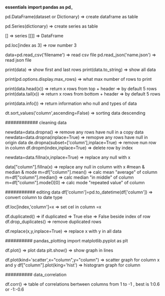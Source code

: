 **essentials**
__import pandas as pd___

pd.DataFrame(dataset or Dictionary) => create dataframe as table

pd.Series(dictionary) => create series as table

[] => series
[[]] => DataFrame 

pd.loc[index as 3] => row number 3

data=pd.read_csv('filename') => read csv file
pd.read_json('name.json') =>  read json file

print(data) => show first and last rows
print(data.to_string) => show all data

print(pd.options.display.max_rows) => what max number of rows to print

print(data.head(x)) =>  return x rows from top + header  =>   by default 5 rows
print(data.tail(x)) =>  return x rows from bottom + header  =>  by default 5 rows

print(data.info())  =>  return information who null and types of data

dt.sort_values('column',ascending=False)  =>  sorting data descending

############ cleaning data

newdata=data.dropna()  =>  remove any rows have null in a copy data
newdata=data.dropna(inplace=True)  =>  remopve any rows have null in origin data
de.dropna(subset=['column'],inplace=True)   =>  remove nun row in column
df.dropm(index,inplace=True)   =>  delete row by index

newdata=data.fillna(x,inplace=True)  =>  replace any null with x

data["column"].fillna(x)  =>  replace any null in column with x
#mean & median & mode
m=df["column"].mean()  =>  calc mean "average" of column 
m=df["column"].median()  =>  calc median "in middle" of column 
m=df["column"].mode()[0]  =>  calc mode "repeated value" of column 

########### editing data
df['column']=pd.to_datetime(df['column'])   =>  convert column to date type

df.loc[index,'column']=x   =>  set cel in column =x

df.duplicated()   =>  if duplicated => True else => False beside index of row
df.drop_duplicates()   =>  remove duplicated rows

df.replace(x,y,inplace=True)   =>  replace x with y in all data

########## pandas_plotting
import matplotlib.pyplot as plt

df.plot()   =>  plot data
plt.show()   =>   show graph in lines

df.plot(kind='scatter',x="column",y="column")   =>   scatter graph for column x and y
df["column"].plot(king='hist')   =>  histogram graph for column 

########## data_correlation

df.corr()   =>  table of correlations bertween columns  from 1 to -1 , best is 1:0.6 or -1:-0.6
